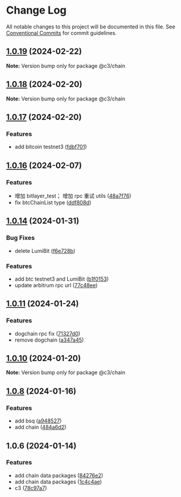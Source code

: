 # Change Log

All notable changes to this project will be documented in this file. See [Conventional Commits](https://conventionalcommits.org) for commit guidelines.

## [1.0.19](https://github.com/che3vinci/c3/compare/@c3/chain@1.0.18...@c3/chain@1.0.19) (2024-02-22)

**Note:** Version bump only for package @c3/chain

## [1.0.18](https://github.com/che3vinci/c3/compare/@c3/chain@1.0.17...@c3/chain@1.0.18) (2024-02-20)

**Note:** Version bump only for package @c3/chain

## [1.0.17](https://github.com/che3vinci/c3/compare/@c3/chain@1.0.16...@c3/chain@1.0.17) (2024-02-20)

### Features

- add bitcoin testnet3 ([fdbf701](https://github.com/che3vinci/c3/commit/fdbf70143ab8c494d656ba3efbf8eeee4e6a4bad))

## [1.0.16](https://github.com/che3vinci/c3/compare/@c3/chain@1.0.14...@c3/chain@1.0.16) (2024-02-07)

### Features

- 增加 bitlayer_test； 增加 rpc 重试 utils ([48a7f76](https://github.com/che3vinci/c3/commit/48a7f7621d5a5266b67f14d1fccb4025a472ed93))
- fix btcChainList type ([ddf808d](https://github.com/che3vinci/c3/commit/ddf808d4aa2fc03a63f3b46114b23b4eaf2188f1))

## [1.0.14](https://github.com/che3vinci/c3/compare/@c3/chain@1.0.11...@c3/chain@1.0.14) (2024-01-31)

### Bug Fixes

- delete LumiBit ([f6e728b](https://github.com/che3vinci/c3/commit/f6e728bb8bb7321b035ac8488294699a2dddafad))

### Features

- add btc testnet3 and LumiBit ([b1f0153](https://github.com/che3vinci/c3/commit/b1f0153ddebd5de257054a792eb32aa86a11af28))
- update arbitrum rpc url ([77c48ee](https://github.com/che3vinci/c3/commit/77c48ee71f27c55cfe398b8ccf0c6d991ddd9df2))

## [1.0.11](https://github.com/che3vinci/c3/compare/@c3/chain@1.0.10...@c3/chain@1.0.11) (2024-01-24)

### Features

- dogchain rpc fix ([71327d0](https://github.com/che3vinci/c3/commit/71327d0fdd0c9a32b040c9a860f3fe1b2e33804d))
- remove dogchain ([a347a45](https://github.com/che3vinci/c3/commit/a347a450431ff1266d14b36b1417c21b9852a32a))

## [1.0.10](https://github.com/che3vinci/c3/compare/@c3/chain@1.0.8...@c3/chain@1.0.10) (2024-01-20)

**Note:** Version bump only for package @c3/chain

## [1.0.8](https://github.com/che3vinci/c3/compare/@c3/chain@1.0.6...@c3/chain@1.0.8) (2024-01-16)

### Features

- add bsq ([a948527](https://github.com/che3vinci/c3/commit/a948527771b955cfa6aea1a88ec44e77d19c27a0))
- add chain ([484a6d2](https://github.com/che3vinci/c3/commit/484a6d25d8eddaaeb756d5fde6da904136c682e6))

## 1.0.6 (2024-01-14)

### Features

- add chain data packages ([84276e2](https://github.com/che3vinci/c3/commit/84276e2e4c9dbb1efd1ef62356de2a364759e4e4))
- add chain data packages ([1c4c4ae](https://github.com/che3vinci/c3/commit/1c4c4ae641c9db54d957735fa519f5a46ac5aaa7))
- c3 ([78c97a7](https://github.com/che3vinci/c3/commit/78c97a7e6c699762fdaed159f59d90793f1ddb20))
